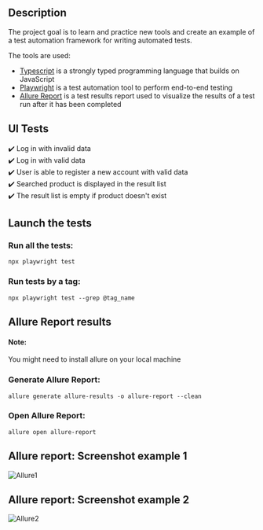 ## Description

The project goal is to learn and practice new tools and create an example of a test automation framework for writing automated tests.

The tools are used:
* [Typescript](https://www.typescriptlang.org/) is a strongly typed programming language that builds on JavaScript
* [Playwright](https://playwright.dev/) is a test automation tool to perform end-to-end testing
* [Allure Report](http://allure.qatools.ru) is a test results report used to visualize the results of a test run after it has been completed 

## UI Tests

:heavy_check_mark: Log in with invalid data    
:heavy_check_mark: Log in with valid data    
:heavy_check_mark: User is able to register a new account with valid data    
:heavy_check_mark: Searched product is displayed in the result list  
:heavy_check_mark: The result list is empty if product doesn't exist

## Launch the tests

### Run all the tests:
```npx playwright test```</br>

### Run tests by a tag:
```npx playwright test --grep @tag_name```

## Allure Report results

#### Note:
You might need to install allure on your local machine

### Generate Allure Report:
```allure generate allure-results -o allure-report --clean```

### Open Allure Report:
```allure open allure-report```

## Allure report: Screenshot example 1
![Allure1](./images/Screenshot-1.png)

## Allure report: Screenshot example 2
![Allure2](./images/Screenshot-2.png)